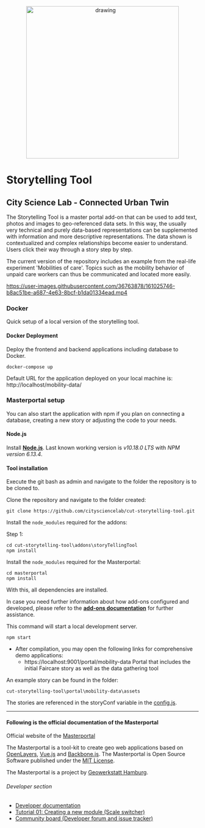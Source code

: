 <p align="center">
<img src="https://user-images.githubusercontent.com/36763878/158801092-5258806e-32e3-4512-9e72-8b5cf9534d1a.jpg" alt="drawing" width="400"/>
</p>

# Storytelling Tool
## City Science Lab - Connected Urban Twin

The Storytelling Tool is a master portal add-on that can be used to add text, photos and images to geo-referenced data sets. In this way, the usually very technical and purely data-based representations can be supplemented with information and more descriptive representations. The data shown is contextualized and complex relationships become easier to understand. Users click their way through a story step by step.

The current version of the repository includes an example from the real-life experiment 'Mobilities of care'. Topics such as the mobility behavior of unpaid care workers can thus be communicated and located more easily.


https://user-images.githubusercontent.com/36763878/161025746-b8ac51be-a687-4e63-8bcf-b1da01334ead.mp4

### Docker


Quick setup of a local version of the storytelling tool.

#### Docker Deployment

Deploy the frontend and backend applications including database to Docker.

```
docker-compose up
```

Default URL for the application deployed on your local machine is: http://localhost/mobility-data/


### Masterportal setup

You can also start the application with npm if you plan on connecting a database, creating a new story or adjusting the code to your needs.

#### Node.js

Install **[Node.js](http://nodejs.org)**. Last known working version is *v10.18.0 LTS* with *NPM version 6.13.4*.

#### Tool installation

Execute the git bash as admin and navigate to the folder the repository is to be cloned to.

Clone the repository and navigate to the folder created:

```console
git clone https://github.com/citysciencelab/cut-storytelling-tool.git
```

Install the `node_modules` required for the addons:

Step 1:
```console
cd cut-storytelling-tool\addons\storyTellingTool
npm install
```

Install the `node_modules` required for the Masterportal:

```console
cd masterportal
npm install
```

With this, all dependencies are installed.

In case you need further information about how add-ons configured and developed, please refer to the **[add-ons documentation](doc/addonsVue.md)** for further assistance.

This command will start a local development server.

```console
npm start
```

- After compilation, you may open the following links for comprehensive demo applications:
    - https://localhost:9001/portal/mobility-data Portal that includes the initial Faircare story as well as the data gathering tool

An example story can be found in the folder:
```
cut-storytelling-tool\portal\mobility-data\assets
```
The stories are referenced in the storyConf variable in the [config.js](portal\mobility-data\config.js).

---
#### Following is the official documentation of the Masterportal

Official website of the [Masterportal](https://www.masterportal.org/)

The Masterportal is a tool-kit to create geo web applications based on [OpenLayers](https://openlayers.org), [Vue.js](https://vuejs.org/) and [Backbone.js](https://backbonejs.org). The Masterportal is Open Source Software published under the [MIT License](https://bitbucket.org/geowerkstatt-hamburg/masterportal/src/dev/License.txt).

The Masterportal is a project by [Geowerkstatt Hamburg](https://www.hamburg.de/geowerkstatt/).

###### Developer section

* [Developer documentation](doc/devdoc.md)
* [Tutorial 01: Creating a new module (Scale switcher)](https://bitbucket.org/geowerkstatt-hamburg/masterportal/src/dev/doc/vueTutorial.md)
* [Community board (Developer forum and issue tracker)](https://trello.com/c/qajdXkMa/110-willkommen)
